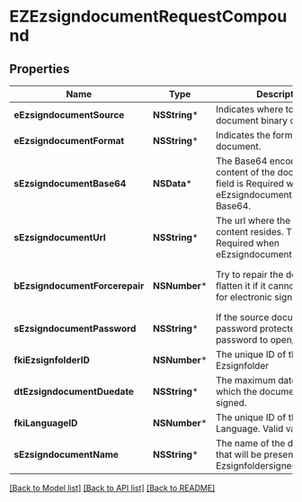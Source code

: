 # EZEzsigndocumentRequestCompound

## Properties
Name | Type | Description | Notes
------------ | ------------- | ------------- | -------------
**eEzsigndocumentSource** | **NSString*** | Indicates where to look for the document binary content. | 
**eEzsigndocumentFormat** | **NSString*** | Indicates the format of the document. | 
**sEzsigndocumentBase64** | **NSData*** | The Base64 encoded binary content of the document.  This field is Required when eEzsigndocumentSource &#x3D; Base64. | [optional] 
**sEzsigndocumentUrl** | **NSString*** | The url where the document content resides.  This field is Required when eEzsigndocumentSource &#x3D; Url. | [optional] 
**bEzsigndocumentForcerepair** | **NSNumber*** | Try to repair the document or flatten it if it cannot be used for electronic signature.  | [optional] [default to @(YES)]
**sEzsigndocumentPassword** | **NSString*** | If the source document is password protected, the password to open/modify it. | [optional] [default to @""]
**fkiEzsignfolderID** | **NSNumber*** | The unique ID of the Ezsignfolder | 
**dtEzsigndocumentDuedate** | **NSString*** | The maximum date and time at which the document can be signed. | 
**fkiLanguageID** | **NSNumber*** | The unique ID of the Language.  Valid values:  |Value|Description| |-|-| |1|French| |2|English| | 
**sEzsigndocumentName** | **NSString*** | The name of the document that will be presented to Ezsignfoldersignerassociations | 

[[Back to Model list]](../README.md#documentation-for-models) [[Back to API list]](../README.md#documentation-for-api-endpoints) [[Back to README]](../README.md)


